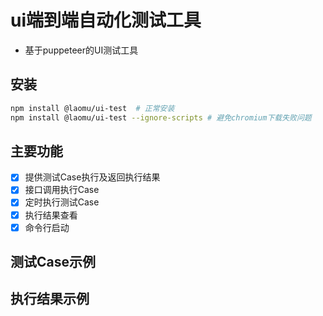 # ui端到端自动化测试工具
* 基于puppeteer的UI测试工具

## 安装
```sh
npm install @laomu/ui-test  # 正常安装
npm install @laomu/ui-test --ignore-scripts # 避免chromium下载失败问题
```

## 主要功能
* [x] 提供测试Case执行及返回执行结果
* [x] 接口调用执行Case
* [x] 定时执行测试Case
* [x] 执行结果查看
* [x] 命令行启动

## 测试Case示例


## 执行结果示例